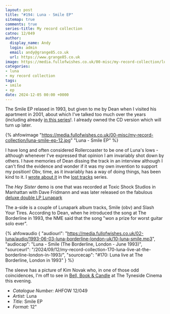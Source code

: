 ```yaml
---
layout: post
title: "#194: Luna - Smile EP"
sitemap: true
comments: true
series-title: My record collection
catno: 12/049
author:
  display_name: Andy
  login: admin
  email: andy@grange85.co.uk
  url: https://www.grange85.co.uk
image: https://media.fullofwishes.co.uk/00-misc/my-record-collection/luna-smile-ep-12.jpg
categories:
- luna
- my record collection
tags:
- smile
- ep
date: 2024-12-05 00:00 +0000
---
```

The Smile EP relased in 1993, but given to me by Dean when I visited his apartment in 2001, about which I've talked too much over the years (including already [in this series](/2023/06/01/my-record-collection-039-luna-live-lp/)!. I already owned the CD version which will turn up later.

{% ahfowimage "https://media.fullofwishes.co.uk/00-misc/my-record-collection/luna-smile-ep-12.jpg" "Luna - Smile EP" %}

I have long and often considered Rollercoaster to be one of Luna's lows - although whenever I've expressed that opinion I am invariably shot down by others. I have memories of Dean dissing the track in an interview although I can't find the evidence and wonder if it was my own invention to support my position! Obv, time, as it invariably has a way of doing things, has been kind to it. I [wrote about it](/2012/07/25/audio-lost-tracks-lunas-rollercoaster/) in the [lost tracks](/category/lost-tracks) series.

The _Hey Sister_ demo is one that was recorded at Toxic Shock Studios in Manhattan with Dave Fridmann and was later released on the fabulous [deluxe double LP Lunapark](/2024/08/01/my-record-collection-158-luna-lunapark-deluxe-2xlp/)

The a-side is a couple of Lunapark album tracks, Smile (obv) and Slash Your Tires. According to Dean, when he introduced the song at The Borderline in 1993, the NME said that the song "won a prize for worst guitar solo ever". 

{% ahfowaudio {
"audiourl": "https://media.fullofwishes.co.uk/02-luna/audio/1993-06-03-luna-borderline-london-uk/10-luna-smile.mp3",
"audiocap": "Luna - Smile (The Borderline, London - June 1993)",
"sourceurl": "/2024/09/12/my-record-collection-170-luna-live-at-the-borderline-london-in-1993/",
"sourcecap": "#170: Luna live at The Borderline, London in 1993"
} %}

The sleeve has a picture of Kim Novak who, in one of those odd coincidences, I'm off to see in [Bell, Book & Candle](https://en.wikipedia.org/wiki/Bell,_Book_and_Candle) at The Tyneside Cinema this evening.

 - *Catalogue Number:* AHFOW 12/049
 - *Artist:* Luna
 - *Title:* Smile EP
 - *Format:* 12"
